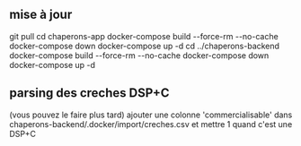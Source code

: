 mise à jour
------

git pull
cd chaperons-app
docker-compose build --force-rm --no-cache
docker-compose down
docker-compose up -d
cd ../chaperons-backend
docker-compose build --force-rm --no-cache
docker-compose down
docker-compose up -d


parsing des creches DSP+C
------
(vous pouvez le faire plus tard)
ajouter une colonne 'commercialisable' dans chaperons-backend/.docker/import/creches.csv et mettre 1 quand c'est une DSP+C
